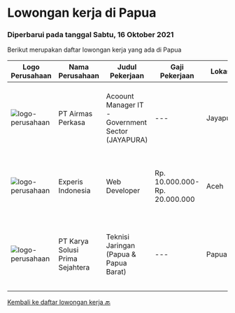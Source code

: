 
  # Lowongan kerja di Papua

  ### Diperbarui pada tanggal Sabtu, 16 Oktober 2021

  Berikut merupakan daftar lowongan kerja yang ada di Papua

  |Logo Perusahaan | Nama Perusahaan | Judul Pekerjaan | Gaji Pekerjaan | Lokasi | Deskripsi | Tanggal diunggah | Pranala |
  | -------------- | --------------- | --------------- | --------- | --------- | -------------- | ------- | ----------- |
  |![logo-perusahaan](https://image-service-cdn.seek.com.au/cb6c6fa5bcb5880ae5a139f1165d07ffcf05fdfc/ee4dce1061f3f616224767ad58cb2fc751b8d2dc)|PT Airmas Perkasa|Acoount Manager IT - Government Sector (JAYAPURA)|---|Jayapura|Responsibility: Build and maintain relationship with new and existing customer from Government section. Ensure execution of developed sales...|Selasa, 05 Oktober 2021|https://www.jobstreet.co.id/id/job/acoount-manager-it-government-sector-jayapura-3632655?token=0~a436dd95-8059-443c-b5f9-36fae95c2713&sectionRank=1&jobId=jobstreet-id-job-3632655|
|![logo-perusahaan](https://image-service-cdn.seek.com.au/314ed38ba58cf54b5555f434a5bf338661292eb7/ee4dce1061f3f616224767ad58cb2fc751b8d2dc)|Experis Indonesia|Web Developer|Rp. 10.000.000-Rp. 20.000.000|Aceh|On behalf of our client, we are looking for a Web Developer with these following details: Responsibilities: Website and software application...|Rabu, 06 Oktober 2021|https://www.jobstreet.co.id/id/job/web-developer-3649693?token=0~a436dd95-8059-443c-b5f9-36fae95c2713&sectionRank=2&jobId=jobstreet-id-job-3649693|
|![logo-perusahaan](https://image-service-cdn.seek.com.au/bb0f2c313297f2db3d497466b95d7da85644edc0/ee4dce1061f3f616224767ad58cb2fc751b8d2dc)|PT Karya Solusi Prima Sejahtera|Teknisi Jaringan (Papua & Papua Barat)|---|Papua|KUALIFIKASI : Lulusan SMK Teknik Komputer dan Jaringan Usia maksimal 26 tahun Memiliki pengalaman minimal 1 tahun sebagai Teknisi Jaringan...|Senin, 04 Oktober 2021|https://www.jobstreet.co.id/id/job/teknisi-jaringan-papua-papua-barat-3646642?token=0~a436dd95-8059-443c-b5f9-36fae95c2713&sectionRank=3&jobId=jobstreet-id-job-3646642|


  [Kembali ke daftar lowongan kerja 🔙](../README.md#daftar-lowongan-kerja)
  